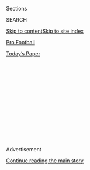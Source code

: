 <div id="app">

<div>

<div>

<div>

<div class="NYTAppHideMasthead css-1q2w90k e1suatyy0">

<div class="section css-ui9rw0 e1suatyy2">

<div class="css-eph4ug er09x8g0">

<div class="css-6n7j50">

</div>

<span class="css-1dv1kvn">Sections</span>

<div class="css-10488qs">

<span class="css-1dv1kvn">SEARCH</span>

</div>

[Skip to content](#site-content)[Skip to site index](#site-index)

</div>

<div id="masthead-section-label" class="css-1wr3we4 eaxe0e00">

[Pro
Football](https://www.nytimes3xbfgragh.onion/section/sports/football)

</div>

<div class="css-10698na e1huz5gh0">

</div>

</div>

<div id="masthead-bar-one" class="section hasLinks css-15hmgas e1csuq9d3">

<div class="css-uqyvli e1csuq9d0">

</div>

<div class="css-1uqjmks e1csuq9d1">

</div>

<div class="css-9e9ivx">

[](https://myaccount.nytimes3xbfgragh.onion/auth/login?response_type=cookie&client_id=vi)

</div>

<div class="css-1bvtpon e1csuq9d2">

[Today’s
Paper](https://www.nytimes3xbfgragh.onion/section/todayspaper)

</div>

</div>

</div>

</div>

<div data-aria-hidden="false">

<div id="site-content" data-role="main">

<div>

<div class="css-1aor85t" style="opacity:0.000000001;z-index:-1;visibility:hidden">

<div class="css-1hqnpie">

<div class="css-epjblv">

<span class="css-17xtcya">[Pro
Football](/section/sports/football)</span><span class="css-x15j1o">|</span><span class="css-fwqvlz">Colin
Kaepernick’s Workout Derailed by Dispute With
N.F.L.</span>

</div>

<div class="css-k008qs">

<div class="css-1iwv8en">

<span class="css-18z7m18"></span>

<div>

</div>

</div>

<span class="css-1n6z4y">https://nyti.ms/359xxxC</span>

<div class="css-1705lsu">

<div class="css-4xjgmj">

<div class="css-4skfbu" data-role="toolbar" data-aria-label="Social Media Share buttons, Save button, and Comments Panel with current comment count" data-testid="share-tools">

  - 
  - 
  - 
  - 
    
    <div class="css-6n7j50">
    
    </div>

  - 

</div>

</div>

</div>

</div>

</div>

</div>

<div class="css-13pd83m">

</div>

<div id="top-wrapper" class="css-1sy8kpn">

<div id="top-slug" class="css-l9onyx">

Advertisement

</div>

[Continue reading the main
story](#after-top)

<div class="ad top-wrapper" style="text-align:center;height:100%;display:block;min-height:250px">

<div id="top" class="place-ad" data-position="top" data-size-key="top">

</div>

</div>

<div id="after-top">

</div>

</div>

<div>

<div id="sponsor-wrapper" class="css-1hyfx7x">

<div id="sponsor-slug" class="css-19vbshk">

Supported by

</div>

[Continue reading the main
story](#after-sponsor)

<div id="sponsor" class="ad sponsor-wrapper" style="text-align:center;height:100%;display:block">

</div>

<div id="after-sponsor">

</div>

</div>

<div class="css-186x18t">

</div>

<div class="css-1vkm6nb ehdk2mb0">

# Colin Kaepernick’s Workout Derailed by Dispute With N.F.L.

</div>

Kaepernick moved his tryout at the last moment amid a disagreement with
the N.F.L. over media access. Few team scouts followed.

<div class="css-79elbk" data-testid="photoviewer-wrapper">

<div class="css-z3e15g" data-testid="photoviewer-wrapper-hidden">

</div>

<div class="css-1a48zt4 ehw59r15" data-testid="photoviewer-children">

![<span class="css-16f3y1r e13ogyst0" data-aria-hidden="true">Colin
Kaepernick held a workout for N.F.L. teams on Saturday in Riverdale,
Ga.</span><span class="css-cnj6d5 e1z0qqy90" itemprop="copyrightHolder"><span class="css-1ly73wi e1tej78p0">Credit...</span><span><span>Todd
Kirkland/Associated
Press</span></span></span>](https://static01.graylady3jvrrxbe.onion/images/2019/11/16/us/16Kapworkout2/merlin_164521881_a5e9a193-4cf2-466b-8b81-2add2b37d5c5-articleLarge.jpg?quality=75&auto=webp&disable=upscale)

</div>

</div>

<div class="css-18e8msd">

<div class="css-vp77d3 epjyd6m0">

<div class="css-hus3qt ey68jwv0" data-aria-hidden="true">

[![Ken
Belson](https://static01.graylady3jvrrxbe.onion/images/2018/02/16/multimedia/author-ken-belson/author-ken-belson-thumbLarge.jpg
"Ken Belson")](https://www.nytimes3xbfgragh.onion/by/ken-belson)

</div>

<div class="css-1baulvz">

By [<span class="css-1baulvz last-byline" itemprop="name">Ken
Belson</span>](https://www.nytimes3xbfgragh.onion/by/ken-belson)

</div>

</div>

  - 
    
    <div class="css-ld3wwf e16638kd2">
    
    Nov. 16,
    2019
    
    </div>

  - 
    
    <div class="css-4xjgmj">
    
    <div class="css-d8bdto" data-role="toolbar" data-aria-label="Social Media Share buttons, Save button, and Comments Panel with current comment count" data-testid="share-tools">
    
      - 
      - 
      - 
      - 
        
        <div class="css-6n7j50">
        
        </div>
    
      - 
    
    </div>
    
    </div>

</div>

</div>

<div class="section meteredContent css-1r7ky0e" name="articleBody" itemprop="articleBody">

<div class="css-1fanzo5 StoryBodyCompanionColumn">

<div class="css-53u6y8">

RIVERDALE, Ga. — Colin Kaepernick’s long journey from Super Bowl
quarterback to N.F.L. exile to media machine made a pit stop at Charles
R. Drew High School south of Atlanta on Saturday.

There, in shorts and a black tank top, the former San Francisco 49ers
star zipped passes to four receivers running routes on the football
field. Eight N.F.L. scouts looked on, one of them later calling the
performance “impressive.” As the sun faded and the temperature dropped,
a couple hundred people stood along a chain-link fence behind one end
zone and cheered.

“Stay focused, man\! We believe in you\!” one fan yelled.

The question these days is who to believe. Part N.F.L. tryout, part
public rally, part media circus, the impromptu workout was put together
in a few hours after a [contentious week of
negotiations](https://www.nytimes3xbfgragh.onion/2019/11/13/sports/football/colin-kaepernick-workout.html)
between the quarterback and the league. It was the latest twist in a
showdown that has captivated the sports world since Kaepernick began
kneeling during the national anthem at the start of the 2016 season.

After signing autographs for fans, many wearing his 49ers jersey,
Kaepernick returned to the field and spoke to the media for the first
time in years.

</div>

</div>

<div class="css-1fanzo5 StoryBodyCompanionColumn">

<div class="css-53u6y8">

“I’ve been prepared for three years, I’ve been denied for three years
and you all know why,” Kaepernick said. “I’ve been ready. I’m staying
ready.”

</div>

</div>

<div class="css-cfo9c3">

</div>

<div class="css-1fanzo5 StoryBodyCompanionColumn">

<div class="css-53u6y8">

Then he piled into a van and drove off, leaving as many, if not more,
questions about his future as there were when he began the day. Some of
the scouts appeared impressed, but does any team want the attention that
is likely to come with signing Kaepernick? His arm looked strong, but at
this point in the season, which team needs him? And on and on.

As with much of the quarterback’s recent interactions with the league,
Saturday’s workout was the result of bad blood poured on bad blood. On
Tuesday, the league called Kaepernick’s agent and gave him [two hours to
accept](https://www.nytimes3xbfgragh.onion/2019/11/12/sports/football/colin-kaepernick-nfl-workout.html)
an offer for Kaepernick to work out at the Falcons’ training facility an
hour north of Atlanta in front of all 32 teams — the same 32 teams that
have declined to invite him to work out for the past three seasons.

Commissioner Roger Goodell, egged on by Jay-Z, the music impresario who
is now advising the league on social justice issues, [offered the olive
branch](https://www.nytimes3xbfgragh.onion/2019/11/15/sports/football/kaepernick-jay-z.html)
to Kaepernick so the teams could see for themselves whether the
32-year-old quarterback still has the skills to play in the N.F.L.

</div>

</div>

<div class="css-1fanzo5 StoryBodyCompanionColumn">

<div class="css-53u6y8">

Nike, which works with both Kaepernick and the N.F.L., was all set to
run an advertisement featuring the quarterback. Unlike the “Dream Crazy”
commercial that ran [during the opening
telecast](https://mailtrack.io/trace/link/2475e9e4187c233e10656adb8279299471bfd1b1?notrack=1&url=https%3A%2F%2Fwww.nytimes3xbfgragh.onion%2F2018%2F09%2F05%2Fsports%2Fcolin-kaepernick-nike.html&userId=3621650&signature=cd85d3a79202475f)
of last season, the N.F.L. approved this one.

The ad did not run on Saturday afternoon as planned.

The distrust between the league and Kaepernick is profound and perhaps
irreversible. In 2017, Kaepernick accused the league of blackballing him
because of his decision to kneel during the national anthem. The two
sides settled their differences when the N.F.L. paid Kaepernick a
[multimillion-dollar
settlement](https://www.nytimes3xbfgragh.onion/2019/03/21/sports/colin-kaepernick-nfl-settlement.html)
in February.

The legal matter settled, teams were freed up to call him. Yet no teams
did.

Then, out of the blue, the league offered Kaepernick a one-time chance
to show his stuff.

“Something didn’t smell right,” Jeff Nalley, Kaepernick’s agent, said
after the workout.

The two sides fought over whether Kaepernick would be provided a list of
which N.F.L. personnel would be present. They tussled over whether media
would be allowed to watch, and over whether Kaepernick could bring his
own film crew to the workout.

</div>

</div>

<div class="css-79elbk" data-testid="photoviewer-wrapper">

<div class="css-z3e15g" data-testid="photoviewer-wrapper-hidden">

</div>

<div class="css-1a48zt4 ehw59r15" data-testid="photoviewer-children">

![<span class="css-16f3y1r e13ogyst0" data-aria-hidden="true">After
signing autographs for fans, many wearing his 49ers jersey, Colin
Kaepernick returned to the field and spoke to football media for the
first time in
years.</span><span class="css-cnj6d5 e1z0qqy90" itemprop="copyrightHolder"><span class="css-1ly73wi e1tej78p0">Credit...</span><span>Todd
Kirkland/Associated
Press</span></span>](https://static01.graylady3jvrrxbe.onion/images/2019/11/16/us/16kap-workout5/16kap-workout5-articleLarge.jpg?quality=75&auto=webp&disable=upscale)

</div>

</div>

<div class="css-1fanzo5 StoryBodyCompanionColumn">

<div class="css-53u6y8">

The final straw was, as it is with so many things involving the N.F.L.,
a legal affair. Kaepernick and the four receivers signed standard
waivers that indemnified the league if they got injured. The N.F.L. sent
back a far longer form with a number of other restrictions. Kaepernick’s
lawyers rejected what they called an “unusual liability waiver” as a
precondition.

At 2:30 p.m. Eastern time, with about two dozen scouts waiting at the
Falcons’ facility, Kaepernick announced that the workout would be moved
to a high school an hour away. Many scouts threw up their arms and
headed straight to the airport. Dozens of reporters and cameramen drove
south to the high school field.

</div>

</div>

<div class="css-1fanzo5 StoryBodyCompanionColumn">

<div class="css-53u6y8">

Kaepernick arrived around 4:10 p.m. and drove onto the field of the
outdoor stadium. The high school, just outside Atlanta, is about 60
miles southwest of the Falcons’ facility.

He came out and stretched, joked with friends and hugged his former
teammate Eric Reid, who [knelt with
Kaepernick](https://www.nytimes3xbfgragh.onion/2017/09/25/opinion/colin-kaepernick-football-protests.html)
when they played for the 49ers. Reid plays for the Carolina Panthers.

While the vibe at the high school was friendly, with cheers and
encouragement, the crowd in front of the Falcons’ facility earlier on
Saturday was mixed, [with
protesters](https://www.nytimes3xbfgragh.onion/2019/11/15/sports/football/kaepernick-jay-z.html)
on both sides of the main entrance to the Falcons’ practice facility.

On one side, Jim McIntyre stood with a wooden sign that said “Stand Up
For the Flag” that he and his wife made the night before. McIntyre, who
lives in town, said he supported Kaepernick’s right to free speech but
believed his form of protest was disrespectful to the flag, despite
Kaepernick’s assertions to the contrary.

McIntyre said he stopped watching N.F.L. games when Kaepernick and other
players began kneeling because it made him uncomfortable. “I really wish
the N.F.L. would have a policy to make players stand for the anthem,” he
said.

On the other side of the entrance, Scott Brooks sat in a lawn chair
holding a handwritten sign that read “I’m With Kap.” Brooks drove two
hours from Tennessee to show his support. Wearing Kaepernick’s red 49ers
jersey, he said that he agreed with the quarterback’s goal of raising
awareness of police brutality against African-Americans.

</div>

</div>

<div class="css-1fanzo5 StoryBodyCompanionColumn">

<div class="css-53u6y8">

“I hate to see it overshadowed” by the controversy over his decision to
kneel, Brooks said. “He lost his job for not even committing a
crime.”

</div>

</div>

<div class="css-79elbk" data-testid="photoviewer-wrapper">

<div class="css-z3e15g" data-testid="photoviewer-wrapper-hidden">

</div>

<div class="css-1a48zt4 ehw59r15" data-testid="photoviewer-children">

<div class="css-1xdhyk6 erfvjey0">

<span class="css-1ly73wi e1tej78p0">Image</span>

<div class="css-zjzyr8">

<div data-testid="lazyimage-container" style="height:257.77777777777777px">

</div>

</div>

</div>

<span class="css-16f3y1r e13ogyst0" data-aria-hidden="true">The crowd in
front of the Falcons’ facility on Saturday was of mixed opinion, with
protesters on both sides of the main entrance to the Falcons’ practice
facility.</span><span class="css-cnj6d5 e1z0qqy90" itemprop="copyrightHolder"><span class="css-1ly73wi e1tej78p0">Credit...</span><span>Todd
Kirkland/Associated Press</span></span>

</div>

</div>

<div class="css-1fanzo5 StoryBodyCompanionColumn">

<div class="css-53u6y8">

About two dozen alumni of the Kappa Alpha Psi fraternity also arrived to
support Kaepernick, who was a member in college. They said they admired
his willingness to kneel to shine a light on police brutality against
African-Americans.

Some drivers slowed down and honked support, though it was often unclear
who they were supporting.

Later at the high school, the only ambiguity was where Kaepernick will
go next. Nalley, his agent, said he did not expect many clubs to call.

“I hope so, but to be honest, I’m a little pessimistic because I’ve
talked to all 32 teams” already, he said, and none have offered
Kaepernick a tryout.

Kaepernick added his own coda that suggests that Saturday’s tryout is
only one chapter in an ongoing tug-of-war.

“I’m ready to go anywhere,” he said. “The ball’s in their court. We’re
ready to go.”

*Kevin Draper contributed reporting from New York.*

</div>

</div>

<div>

</div>

</div>

<div>

</div>

<div>

</div>

<div>

</div>

<div>

<div id="bottom-wrapper" class="css-1ede5it">

<div id="bottom-slug" class="css-l9onyx">

Advertisement

</div>

[Continue reading the main
story](#after-bottom)

<div id="bottom" class="ad bottom-wrapper" style="text-align:center;height:100%;display:block;min-height:90px">

</div>

<div id="after-bottom">

</div>

</div>

</div>

</div>

</div>

## Site Index

<div>

</div>

## Site Information Navigation

  - [© <span>2020</span> <span>The New York Times
    Company</span>](https://help.nytimes3xbfgragh.onion/hc/en-us/articles/115014792127-Copyright-notice)

<!-- end list -->

  - [NYTCo](https://www.nytco.com/)
  - [Contact
    Us](https://help.nytimes3xbfgragh.onion/hc/en-us/articles/115015385887-Contact-Us)
  - [Work with us](https://www.nytco.com/careers/)
  - [Advertise](https://nytmediakit.com/)
  - [T Brand Studio](http://www.tbrandstudio.com/)
  - [Your Ad
    Choices](https://www.nytimes3xbfgragh.onion/privacy/cookie-policy#how-do-i-manage-trackers)
  - [Privacy](https://www.nytimes3xbfgragh.onion/privacy)
  - [Terms of
    Service](https://help.nytimes3xbfgragh.onion/hc/en-us/articles/115014893428-Terms-of-service)
  - [Terms of
    Sale](https://help.nytimes3xbfgragh.onion/hc/en-us/articles/115014893968-Terms-of-sale)
  - [Site
    Map](https://spiderbites.nytimes3xbfgragh.onion)
  - [Help](https://help.nytimes3xbfgragh.onion/hc/en-us)
  - [Subscriptions](https://www.nytimes3xbfgragh.onion/subscription?campaignId=37WXW)

</div>

</div>

</div>

</div>
